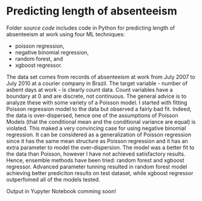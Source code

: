 # Predicting length of absenteeism

Folder *source code* includes code in Python for predicting length of absenteeism at work using four ML techniques:
- poisson regression, 
- negative binomial regression,
- random forest, and 
- xgboost regressor. 

The data set comes from records of absenteeism at work from July 2007 to July 2010 at a courier company in Brazil. The target variable - number of asbent days at work - is clearly count data. Count variables have a boundary at 0 and are discrete, not continuous. The general advice is to analyze these with some variety of a Poisson model. I started with fitting Poisson regression model to the data but observed a fairly bad fit. Indeed, the data is over-dispersed, hence one of the assumptions of Poisson Models (that the conditional mean and the conditional variance are equal) is violated. This maked a very convincing case for using negative binomial regression. It can be considered as a generalization of Poisson regression since it has the same mean structure as Poisson regression and it has an extra parameter to model the over-dispersion. The model was a better fit to the data than Poisson, however I have not achieved satisfactory results. Hence, ensemble methods have been tried: random forest and xgboost regressor. Advanced parameter tunning resulted in random forest model achieving better prediciton results on test dataset, while xgboost regressor outperfomed all of the models tested. 

Output in Yupyter Notebook comming soon!

